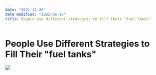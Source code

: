 ```yaml
---
date: "2021-11-26"
date modified: "2022-06-15"
title: People use different strategies to fill their "fuel tanks"
---
```


# People Use Different Strategies to Fill Their "fuel tanks"
![](https://i.imgur.com/VspPoW6.png)

